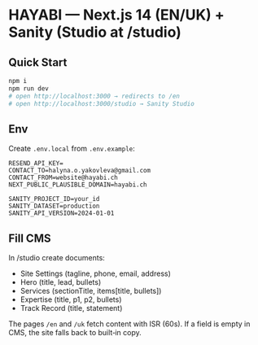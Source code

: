 # HAYABI — Next.js 14 (EN/UK) + Sanity (Studio at /studio)

## Quick Start
```bash
npm i
npm run dev
# open http://localhost:3000 → redirects to /en
# open http://localhost:3000/studio → Sanity Studio
```

## Env
Create `.env.local` from `.env.example`:
```
RESEND_API_KEY=
CONTACT_TO=halyna.o.yakovleva@gmail.com
CONTACT_FROM=website@hayabi.ch
NEXT_PUBLIC_PLAUSIBLE_DOMAIN=hayabi.ch

SANITY_PROJECT_ID=your_id
SANITY_DATASET=production
SANITY_API_VERSION=2024-01-01
```

## Fill CMS
In /studio create documents:
- Site Settings (tagline, phone, email, address)
- Hero (title, lead, bullets)
- Services (sectionTitle, items[title, bullets])
- Expertise (title, p1, p2, bullets)
- Track Record (title, statement)

The pages `/en` and `/uk` fetch content with ISR (60s). If a field is empty in CMS, the site falls back to built‑in copy.
